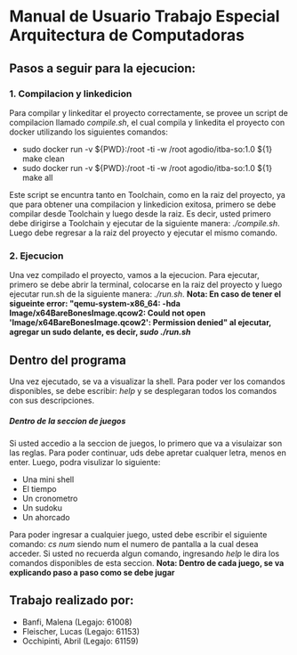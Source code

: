 # Manual de Usuario Trabajo Especial Arquitectura de Computadoras

## Pasos a seguir para la ejecucion: 

### 1. Compilacion y linkedicion

Para compilar y linkeditar el proyecto correctamente, se provee un script de compilacion llamado *compile.sh*, el cual compila y linkedita el proyecto con docker utilizando los siguientes comandos:
- sudo docker run -v ${PWD}:/root -ti -w /root agodio/itba-so:1.0 ${1} make clean
- sudo docker run -v ${PWD}:/root -ti -w /root agodio/itba-so:1.0 ${1} make all

Este script se encuntra tanto en Toolchain, como en la raiz del proyecto, ya que para obtener una compilacion y linkedicion exitosa, primero se debe compilar desde Toolchain y luego desde la raiz. Es decir, usted primero debe dirigirse a Toolchain y ejecutar de la siguiente manera: *./compile.sh*. Luego debe regresar a la raiz del proyecto y ejecutar el mismo comando.


### 2. Ejecucion

Una vez compilado el proyecto, vamos a la ejecucion. Para ejecutar, primero se debe abrir la terminal, colocarse en la raiz del proyecto y luego ejecutar run.sh de la siguiente manera: *./run.sh*. 
**Nota: En caso de tener el sigueinte error: "qemu-system-x86_64: -hda Image/x64BareBonesImage.qcow2: Could not open 'Image/x64BareBonesImage.qcow2': Permission denied" al ejecutar, agregar un sudo delante, es decir, *sudo ./run.sh***

## Dentro del programa

Una vez ejecutado, se va a visualizar la shell. Para poder ver los comandos disponibles, se debe escribir: *help* y se desplegaran todos los comandos con sus descripciones.

##### Dentro de la seccion de juegos

Si usted accedio a la seccion de juegos, lo primero que va a visulaizar son las reglas. Para poder continuar, uds debe apretar cualquer letra, menos en enter. Luego, podra visulizar lo siguiente:
- Una mini shell
- El tiempo
- Un cronometro
- Un sudoku
- Un ahorcado

Para poder ingresar a cualquier juego, usted debe escribir el siguiente comando: *cs num* siendo num el numero de pantalla a la cual desea acceder. Si usted no recuerda algun comando, ingresando *help* le dira los comandos disponibles de esta seccion.
**Nota: Dentro de cada juego, se va explicando paso a paso como se debe jugar**


## Trabajo realizado por:

* Banfi, Malena     (Legajo: 61008)
* Fleischer, Lucas  (Legajo: 61153)
* Occhipinti, Abril (Legajo: 61159)